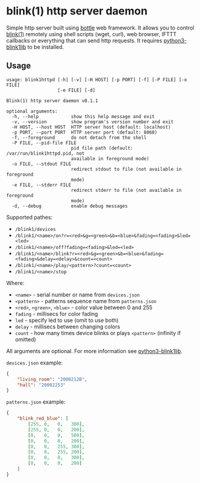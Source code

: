 blink(1) http server daemon
===========================

Simple http server built using [bottle](http://bottlepy.org/) web framework.
It allows you to control [blink(1)](http://thingm.com/products/blink-1/) remotely using shell scripts (wget, curl), web browser, IFTTT callbacks or everything that can send http requests.
It requires [python3-blink1lib](https://github.com/Shura1oplot/python3-blink1lib/) to be installed.

Usage
-----

```
usage: blink1httpd [-h] [-v] [-H HOST] [-p PORT] [-f] [-P FILE] [-o FILE]
                   [-e FILE] [-d]

Blink(1) http server daemon v0.1.1

optional arguments:
  -h, --help            show this help message and exit
  -v, --version         show program's version number and exit
  -H HOST, --host HOST  HTTP server host (default: localhost)
  -p PORT, --port PORT  HTTP server port (default: 8060)
  -f, --foreground      do not detach from the shell
  -P FILE, --pid-file FILE
                        pid file path (default: /var/run/blink1httpd.pid, not
                        available in foreground mode)
  -o FILE, --stdout FILE
                        redirect stdout to file (not available in foreground
                        mode)
  -e FILE, --stderr FILE
                        redirect stderr to file (not available in foreground
                        mode)
  -d, --debug           enable debug messages
```

Supported pathes:
* `/blink1/devices`
* `/blink1/<name>/on?r=<red>&g=<green>&b=<blue>&fading=<fading>&led=<led>`
* `/blink1/<name>/off?fading=<fading>&led=<led>`
* `/blink1/<name>/blink?r=<red>&g=<green>&b=<blue>&fading=<fading>&delay=<delay>&count=<count>`
* `/blink1/<name>/play/<pattern>?count=<count>`
* `/blink1/<name>/stop`

Where:
* `<name>` - serial number or name from `devices.json`
* `<pattern>` - patterns sequence name from `patterns.json`
* `<red>`, `<green>`, `<blue>` - color value between 0 and 255
* `fading` - millisecs for color fading
* `led` - specify led to use (omit to use both)
* `delay` - millisecs between changing colors
* `count` - how many times device blinks or plays `<pattern>` (infinity if omitted)

All arguments are optional. For more information see [python3-blink1lib](https://github.com/Shura1oplot/python3-blink1lib/).

`devices.json` example:
```json
{
    "living_room": "2000212B",
    "hall": "20002253"
}
```

`patterns.json` example:
```json
{
    "blink_red_blue": [
        [255, 0,   0,   300],
        [255, 0,   0,   200],
        [0,   0,   0,   500],
        [0,   0,   0,   200],
        [0,   0,   255, 300],
        [0,   0,   255, 200],
        [0,   0,   0,   300],
        [0,   0,   0,   200]
    ]
}
```
